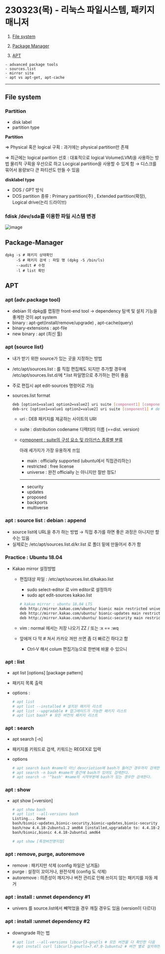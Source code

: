 # 230323(목) - 리눅스 파일시스템, 패키지 매니저
1. [File system](#file-system) 

2. [Package Manager](#package-manager)
3. [APT](#apt)
```
- advanced package tools
- sources.list
- mirror site
- apt vs apt-get, apt-cache
```

---
## File system
### Partition

- disk label
- partition type

**Partition** 

⇒ Physical 혹은 logical 구획 : 과거에는 physical partition만 존재

⇒ 최근에는 logical parition 선호 : 대표적으로 logical Volume(LVM)을 사용하는 방법 물리적 구획을 우선으로 하고 Locgical partition을 사용할 수 있게 함 → 디스크를 묶어서  용량보다 큰 파티션도 만들 수 있음 

**disklabel type**

- DOS / GPT 방식
- DOS partition 종류 :  Primary partition(주) , Extended partition(확장), Logical drive(논리 드라이브)
### fdisk /dev/sda를 이용한 파일 시스템 변경
![image](https://user-images.githubusercontent.com/125112464/227134349-95039298-b9a2-4606-9ce3-5a4a6ee5c2cc.png)

## Package-Manager
```shell
dpkg -s # 패키지 상태확인
     -S # 패키지 검색 : 파일 명 (dpkg -S /bin/ls)
     --audit # 수정
     -l # list 확인
```

## APT

### apt (adv.package tool)

- debian 의 dpkg를 랩핑한 front-end tool → dependency 탐색 및 설치 기능을 좋게한 것이 apt system
- binary : apt-get(install/remove/upgrade) , apt-cache(query)
- binary-extensions : apt-file
- new binary : apt (최신 툴)

### apt (source list)

- 내가 받기 위한 source가 있는 곳을 지정하는 방법
- /etc/apt/sources.list : 를 직접 편집해도 되지만 추가할 경우에 /etc/apt/sources.list.d/에 *.list 파일명으로 추가하는 편이 좋음
- 주로 편집시 apt edit-sources 명령어로 가능
- sources.list format
    
    ```bash
    deb [option1=value1 option2=value2] uri suite [component1] [component2] [...] # debian package를 가져오는 것
    deb-src [option1=value1 option2=value2] uri suite [component1] # debian package안의 source code를 가져오는 것 
    
    ```
    
    - uri : DEB 패키지를 제공하는 사이트의 URI
    - suite : distribution codename 디렉터리 이름 (==dist. version)
    - c[omponent : suite의 구성 요소 및 라이선스 종류별 분류](https://help.ubuntu.com/community/Repositories)
        
        아래 세가지가 가장 유용하게 쓰임
        
        - main : officially supported (ubuntu에서 직접관리하는)
        - restricted :  free license
        - universe : 완전 officially 는 아니지만 절반 정도!
        
        ---
        
        - security
        - updates
        - proposed
        - backports
        - multiverse

### apt : source list : debian : append

- source list에 URL을 추가 하는 방법 → 직접 추가를 하면 좋은 과정은 아니지만 할 수는 있음
- 실제로는 /etc/apt/sources.list.d/kr.list  로 폴더 밑에 만들어서 추가 함
    

### Practice : Ubuntu 18.04

- Kakao mirror 설정방법
    - 편집대상 파일 : /etc/apt/sources.list.d/kakao.list
        - sudo select-editor 로 vim editor로 설정하자
        - sudo apt edit-sources kakao.list
        
        ```bash
        # kakao mirror : ubuntu 18.04 LTS
        deb http://mirror.kakao.com/ubuntu/ bionic main restricted universe
        deb http://mirror.kakao.com/ubuntu/ bionic-updates main restricted universe
        deb http://mirror.kakao.com/ubuntu/ bionic-security main restricted universe
        ```
        
    - vim : normal 에서는 저장 나오기 ZZ / 또는 :x == :wq
    - 앞에꺼 다 막 # 쳐서 카카오 꺼만 쓰면 좀 더 빠르긴 하다고 함
        - Ctrl-V 해서 colum 편집기능으로 한번에 바꿀 수 있으니
        

### apt : list

- apt list [options] [package pattern]
- 패키지 목록 출력
- options :
    
    ```bash
    # apt list
    # apt list --installed # 설치된 패키지 리스트
    # apt list --upgradable # 업그레이드가 가능한 패키지 리스트
    # apt list bash* # 모든 버전의 패키지 리스트
    ```
    

### apt : search

- apt search [-n] <regex>
- 패키지를 키워드로 검색, 키워드는 REGEX로 입력
- options
    
    ```bash
    # apt search bash #name이 아닌 descriotion에 bash가 들어간 경우까지 검색한다.
    # apt search -n bash #name의 중간에 bash가 있어도 검색한다.
    # apt search -n '^bash' #name의 시작부분에 bash가 있는 경우만 검색한다.
    ```
    

### apt : show

- apt show <package name>[=version]
    
    ```bash
    # apt show bash
    # apt list --all-versions bash
    Listing... Done
    bash/bionic-updates,bionic-security,bionic-updates,bionic-security 4.4.18-2ubuntu1.3 amd64 [upgradable from: 4.4.18-2ubuntu1.2]
    bash/now 4.4.18-2ubuntu1.2 amd64 [installed,upgradable to: 4.4.18-2ubuntu1.3]
    bash/bionic,bionic 4.4.18-2ubuntu1 amd64
    
    # apt show [특정버전명지정]
    ```
    

### apt : remove, purge, autoremove

- remove : 패키지만 삭제 (config 파일은 남겨둠)
- purge : 설정이 꼬이거나, 완전삭제 (config 도 삭제)
- autoremove : 의존성이 깨지거나 버전 관리로 인해 쓰이지 않는 패키지를 자동 제거

### apt : install : unmet dependency #1

- univers 를 source.list에서 빼먹었을 경우 깨질 경우도 있음 (version이 다르다)    

### apt : install :unmet dependency #2

- downgrade 하는 법
    
    ```bash
    # apt list --all-versions libcurl3-gnutls # 모든 버전을 다 확인한 다음
    # apt install curl libcurl3-gnutls=7.47.0-1ubuntu2 # 버전 별로 설치하면 됨
    ```

